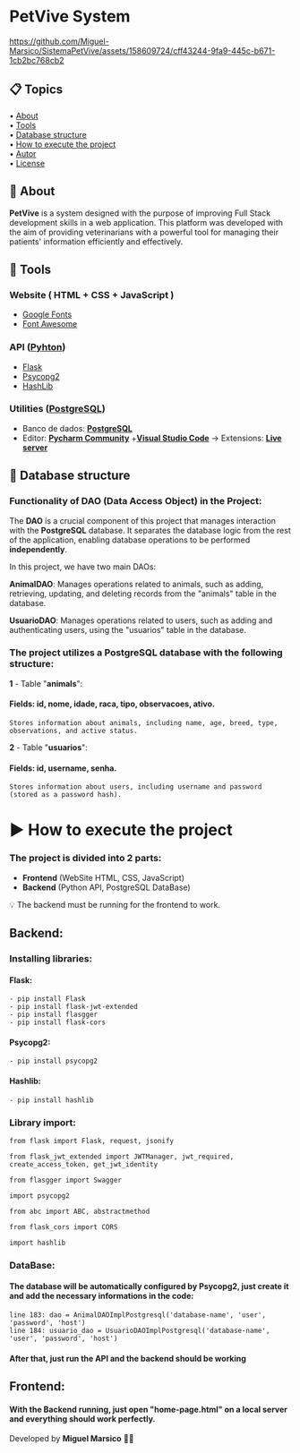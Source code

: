 <h1>
    PetVive System
</h1>

https://github.com/Miguel-Marsico/SistemaPetVive/assets/158609724/cff43244-9fa9-445c-b671-1cb2bc768cb2

 ## 📋 Topics
<div>
 • <a href="#-about">About</a> </br>
 • <a href="#-tools">Tools</a> </br>
 • <a href="#-database-structure">Database structure</a> </br>
 • <a href="#-how-to-execute-the-project">How to execute the project</a> </br>
 • <a href="#-autor">Autor</a> </br>
 • <a href="#license">License</a></br>
</div>

## 📗 About

**PetVive** is a system designed with the purpose of improving Full Stack development skills in a web application. This platform was developed with the aim of providing veterinarians with a powerful tool for managing their patients' information efficiently and effectively.

## 🔧 Tools

### **Website** ( HTML + CSS + JavaScript )

- [Google Fonts](https://fonts.googleapis.com/css2?family=Gabarito:wght@400;500;600;700;800;900&display=swap)
- [Font Awesome](https://cdnjs.cloudflare.com/ajax/libs/font-awesome/4.7.0/css/font-awesome.min.cs)

### **API** ([Pyhton](https://www.python.org))

- [Flask](https://flask.palletsprojects.com/en/3.0.x/)
- [Psycopg2](https://www.psycopg.org/docs/)
- [HashLib](https://docs.python.org/3/library/hashlib.html)

### **Utilities** ([PostgreSQL](https://www.postgresql.org/docs/))

- Banco de dados: **[PostgreSQL](https://www.postgresql.org/docs/)**
- Editor: **[Pycharm Community](https://www.jetbrains.com/pt-br/pycharm/)** +**[Visual Studio Code](https://code.visualstudio.com/)** → Extensions: **[Live server](https://marketplace.visualstudio.com/items?itemName=ritwickdey.LiveServer)** 

## 📂 Database structure

### Functionality of DAO (Data Access Object) in the Project:

The **DAO** is a crucial component of this project that manages interaction with the **PostgreSQL** database. It separates the database logic from the rest of the application, enabling database operations to be performed **independently**.

In this project, we have two main DAOs:

**AnimalDAO**: Manages operations related to animals, such as adding, retrieving, updating, and deleting records from the "animals" table in the database.

**UsuarioDAO**: Manages operations related to users, such as adding and authenticating users, using the "usuarios" table in the database.

### The project utilizes a PostgreSQL database with the following structure:

**1** - Table "**animals**":

#### Fields: id, nome, idade, raca, tipo, observacoes, ativo.

    Stores information about animals, including name, age, breed, type, observations, and active status.
**2** - Table "**usuarios**":

#### Fields: id, username, senha.

    Stores information about users, including username and password (stored as a password hash).

# ▶ How to execute the project

### The project is divided into **2** parts:

 - **Frontend** (WebSite HTML, CSS, JavaScript)
 - **Backend** (Python API, PostgreSQL DataBase)
 
 💡 The backend must be running for the frontend to work.

## Backend:

### Installing libraries:

#### **Flask**:

    - pip install Flask
    - pip install flask-jwt-extended
    - pip install flasgger
    - pip install flask-cors

#### **Psycopg2**:
 
    - pip install psycopg2

#### **Hashlib**:

    - pip install hashlib

### Library import:

    from flask import Flask, request, jsonify

    from flask_jwt_extended import JWTManager, jwt_required, create_access_token, get_jwt_identity

    from flasgger import Swagger

    import psycopg2

    from abc import ABC, abstractmethod

    from flask_cors import CORS

    import hashlib

### DataBase:

#### The database will be **automatically** configured by **Psycopg2**, just create it and add the necessary informations in the code:

    line 183: dao = AnimalDAOImplPostgresql('database-name', 'user', 'password', 'host')
    line 184: usuario_dao = UsuarioDAOImplPostgresql('database-name', 'user', 'password', 'host')

#### After that, just run the **API** and the **backend** should be working

## Frontend:

#### With the **Backend running**, just open "**home-page.html**" on a **local server** and everything should work perfectly.

Developed by **Miguel Marsico** 👋🏻
